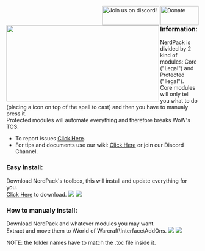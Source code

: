 <a href="http://goo.gl/yrctPO"><img src="https://github.com/MrTheSoulz/NerdPack/blob/master/docs/paypal.png?raw=true" alt="Donate" width="100" height="50" align = "right" /></a>
<a href="https://discordapp.com/invite/XtSZbjM"><img src="http://i.imgur.com/fzomMAr.png" alt="Join us on discord!" width="150" height="50" align = "right" /></a>  
<img src="https://github.com/MrTheSoulz/NerdPack/blob/master/docs/NEPlogo.png?raw=true" width="400" height="200" align = "left" /></a>  
  
### Information:
NerdPack is divided by 2 kind of modules: Core ("Legal") and Protected ("Ilegal").  
Core modules will only tell you what to do (placing a icon on top of the spell to cast) and then you have to manualy press it.  
Protected modules will automate everything and therefore breaks WoW's TOS.  
* To report issues [Click Here](https://github.com/MrTheSoulz/NerdPack/issues).
* For tips and documents use our wiki: [Click Here](https://github.com/MrTheSoulz/NerdPack/wiki) or join our Discord Channel.

### Easy install:
Download NerdPack's toolbox, this will install and update everything for you.  
[Click Here](https://github.com/MrTheSoulz/NerdPack-Tool/raw/master/NeP-ToolBox_Release.zip) to download.
![](https://github.com/MrTheSoulz/NerdPack/blob/master/docs/ToolBox_Show1.png?raw=true)
![](https://github.com/MrTheSoulz/NerdPack/blob/master/docs/ToolBox_Show2.png?raw=true)

### How to manualy install:
Download NerdPack and whatever modules you may want.  
Extract and move them to \World of Warcraft\Interface\AddOns\.
![](https://github.com/MrTheSoulz/NerdPack/blob/master/docs/Manual_Show1.png?raw=true)
![](https://github.com/MrTheSoulz/NerdPack/blob/master/docs/Manual_Show2.png?raw=true)

NOTE: the folder names have to match the .toc file inside it.
